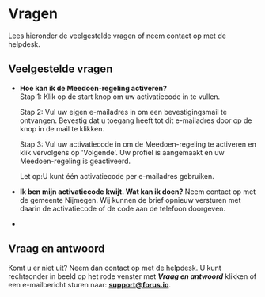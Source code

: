 # Vragen

Lees hieronder de veelgestelde vragen of neem contact op met de helpdesk.

## Veelgestelde vragen
- **Hoe kan ik de Meedoen-regeling activeren?** <br />
    Stap 1: Klik op de start knop om uw activatiecode in te vullen.

    Stap 2: Vul uw eigen e-mailadres in om een bevestigingsmail te ontvangen. Bevestig dat u toegang heeft tot dit e-mailadres door op de knop in de mail te klikken.

    Stap 3: Vul uw activatiecode in om de Meedoen-regeling te activeren en klik vervolgens op 'Volgende'. Uw profiel is aangemaakt en uw Meedoen-regeling is geactiveerd.

    Let op:U kunt één activatiecode per e-mailadres gebruiken.

- **Ik ben mijn activatiecode kwijt. Wat kan ik doen?**
    Neem contact op met de gemeente Nijmegen. Wij kunnen de brief opnieuw versturen met daarin de activatiecode of de code aan de telefoon doorgeven.

-

## Vraag en antwoord
Komt u er niet uit? Neem dan contact op met de helpdesk.
U kunt rechtsonder in beeld op het rode venster met **_Vraag en antwoord_** klikken of een e-mailbericht sturen naar: **[support@forus.io](mailto:support@forus.io)**.
